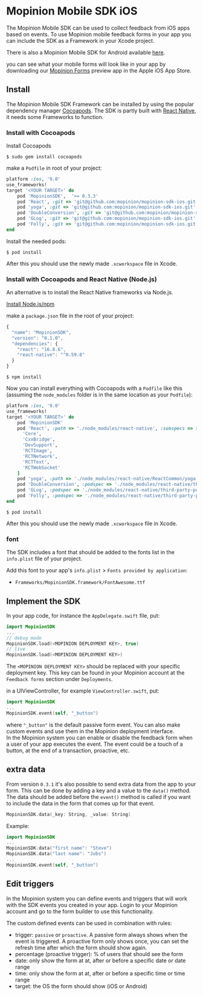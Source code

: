 # Mopinion Mobile SDK iOS

The Mopinion Mobile SDK can be used to collect feedback from iOS apps based on events.
To use Mopinion mobile feedback forms in your app you can include the SDK as a Framework in your Xcode project.

There is also a Mopinion Mobile SDK for Android available [here](https://github.com/mopinion/mopinion-sdk-android).

you can see what your mobile forms will look like in your app by downloading our [Mopinion Forms](https://itunes.apple.com/nl/app/mopinion-forms/id1376756796?l=en&mt=8) preview app in the Apple iOS App Store.

## Install

The Mopinion Mobile SDK Framework can be installed by using the popular dependency manager [Cocoapods](https://cocoapods.org).
The SDK is partly built with [React Native](https://facebook.github.io/react-native/), it needs some Frameworks to function.

### Install with Cocoapods

Install Cocoapods

`$ sudo gem install cocoapods`

make a `Podfile` in root of your project:

```ruby
platform :ios, '9.0'
use_frameworks!
target '<YOUR TARGET>' do
	pod 'MopinionSDK',  '>= 0.3.3'
	pod 'React', :git => 'git@github.com:mopinion/mopinion-sdk-ios.git'
	pod 'yoga', :git => 'git@github.com:mopinion/mopinion-sdk-ios.git'
	pod 'DoubleConversion', :git => 'git@github.com:mopinion/mopinion-sdk-ios.git'
	pod 'GLog', :git => 'git@github.com:mopinion/mopinion-sdk-ios.git'
	pod 'Folly', :git => 'git@github.com:mopinion/mopinion-sdk-ios.git'
end
```

Install the needed pods:

`$ pod install`

After this you should use the newly made `.xcworkspace` file in Xcode.

### Install with Cocoapods and React Native (Node.js)

An alternative is to install the React Native frameworks via Node.js. 

[Install Node.js/npm](https://www.npmjs.com/get-npm)

make a `package.json` file in the root of your project:

```javascript
{
  "name": "MopinionSDK",
  "version": "0.1.0",
  "dependencies": {
    "react": "16.8.6",
    "react-native": "^0.59.8"
  }
}
```

`$ npm install`

Now you can install everything with Cocoapods with a `Podfile` like this (assuming the `node_modules` folder is in the same location as your `Podfile`):

```ruby
platform :ios, '9.0'
use_frameworks!
target '<YOUR TARGET>' do
	pod 'MopinionSDK'
	pod 'React', :path => './node_modules/react-native', :subspecs => [
	  'Core',
	  'CxxBridge',
	  'DevSupport',
	  'RCTImage',
	  'RCTNetwork',
	  'RCTText',
	  'RCTWebSocket'
	]
	pod 'yoga', :path => './node_modules/react-native/ReactCommon/yoga'
	pod 'DoubleConversion', :podspec => './node_modules/react-native/third-party-podspecs/DoubleConversion.podspec'
	pod 'GLog', :podspec => './node_modules/react-native/third-party-podspecs/GLog.podspec'
	pod 'Folly', :podspec => './node_modules/react-native/third-party-podspecs/Folly.podspec'
end
```

`$ pod install`

After this you should use the newly made `.xcworkspace` file in Xcode.

### font

The SDK includes a font that should be added to the fonts list in the `info.plist` file of your project.

Add this font to your app's `info.plist` > `Fonts provided by application`:   
- `Frameworks/MopinionSDK.framework/FontAwesome.ttf`

## Implement the SDK

In your app code, for instance the `AppDelegate.swift` file, put:

```swift
import MopinionSDK
...
// debug mode
MopinionSDK.load(<MOPINION DEPLOYMENT KEY>, true)
// live
MopinionSDK.load(<MOPINION DEPLOYMENT KEY>)
```

The `<MOPINION DEPLOYMENT KEY>` should be replaced with your specific deployment key. This key can be found in your Mopinion account at the `Feedback forms` section under `Deployments`.

in a UIViewController, for example `ViewController.swift`, put:

```swift
import MopinionSDK
...
MopinionSDK.event(self, "_button")
```
where `"_button"` is the default passive form event.
You can also make custom events and use them in the Mopinion deployment interface.  
In the Mopinion system you can enable or disable the feedback form when a user of your app executes the event.
The event could be a touch of a button, at the end of a transaction, proactive, etc.

## extra data

From version `0.3.1` it's also possible to send extra data from the app to your form. 
This can be done by adding a key and a value to the `data()` method.
The data should be added before the `event()` method is called if you want to include the data in the form that comes up for that event.

```swift
MopinionSDK.data(_key: String, _value: String)
```

Example:
```swift
import MopinionSDK
...
MopinionSDK.data("first name": "Steve")
MopinionSDK.data("last name": "Jobs")
...
MopinionSDK.event(self, "_button")
```

## Edit triggers

In the Mopinion system you can define events and triggers that will work with the SDK events you created in your app.
Login to your Mopinion account and go to the form builder to use this functionality.

The custom defined events can be used in combination with rules:

* trigger: `passive` or `proactive`. A passive form always shows when the event is triggered. A proactive form only shows once, you can set the refresh time after which the form should show again.  
* percentage (proactive trigger): % of users that should see the form  
* date: only show the form at at, after or before a specific date or date range  
* time: only show the form at at, after or before a specific time or time range  
* target: the OS the form should show (iOS or Android)  
